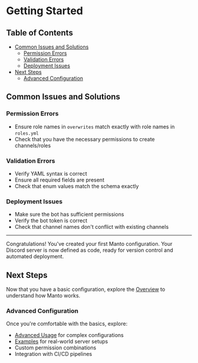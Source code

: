 # Getting Started <!-- omit in toc -->

## Table of Contents <!-- omit in toc -->

- [Common Issues and Solutions](#common-issues-and-solutions)
  - [Permission Errors](#permission-errors)
  - [Validation Errors](#validation-errors)
  - [Deployment Issues](#deployment-issues)
- [Next Steps](#next-steps)
  - [Advanced Configuration](#advanced-configuration)

## Common Issues and Solutions

### Permission Errors
- Ensure role names in `overwrites` match exactly with role names in `roles.yml`
- Check that you have the necessary permissions to create channels/roles

### Validation Errors
- Verify YAML syntax is correct
- Ensure all required fields are present
- Check that enum values match the schema exactly

### Deployment Issues
- Make sure the bot has sufficient permissions
- Verify the bot token is correct
- Check that channel names don't conflict with existing channels

---

Congratulations! You've created your first Manto configuration. Your Discord server is now defined as code, ready for version control and automated deployment.

## Next Steps

Now that you have a basic configuration, explore the [Overview](./overview.md) to understand how Manto works.

### Advanced Configuration

Once you're comfortable with the basics, explore:
- [Advanced Usage](./advanced-usage.md) for complex configurations
- [Examples](./examples.md) for real-world server setups
- Custom permission combinations
- Integration with CI/CD pipelines
